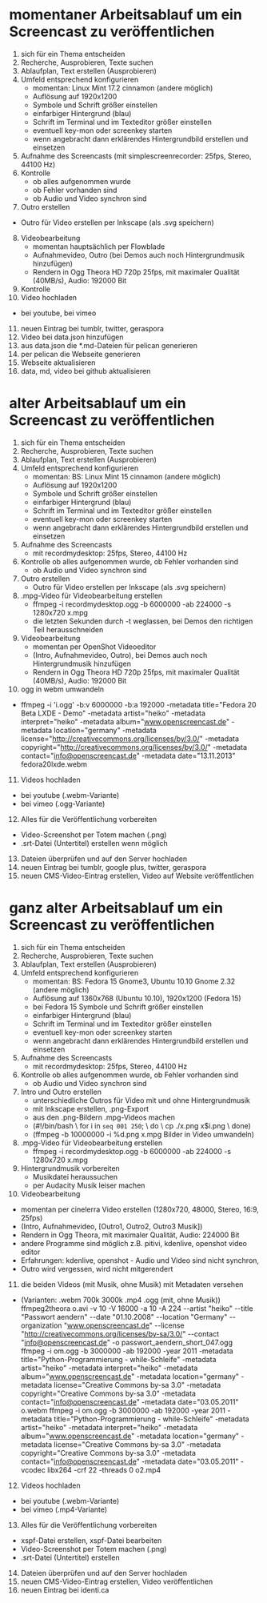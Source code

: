 # momentaner Arbeitsablauf um ein Screencast zu veröffentlichen

1. sich für ein Thema entscheiden
2. Recherche, Ausprobieren, Texte suchen
3. Ablaufplan, Text erstellen (Ausprobieren)
4. Umfeld entsprechend konfigurieren
   * momentan: Linux Mint 17.2 cinnamon (andere möglich)
   * Auflösung auf 1920x1200
   * Symbole und Schrift größer einstellen
   * einfarbiger Hintergrund (blau)
   * Schrift im Terminal und im Texteditor größer einstellen
   * eventuell key-mon oder screenkey starten
   * wenn angebracht dann erklärendes Hintergrundbild erstellen und einsetzen
5. Aufnahme des Screencasts (mit simplescreenrecorder: 25fps, Stereo, 44100 Hz)
6. Kontrolle 
   * ob alles aufgenommen wurde
   * ob Fehler vorhanden sind
   * ob Audio und Video synchron sind
7. Outro erstellen
* Outro für Video erstellen per Inkscape (als .svg speichern)
8. Videobearbeitung
   * momentan hauptsächlich per Flowblade
   * Aufnahmevideo, Outro (bei Demos auch noch Hintergrundmusik hinzufügen)
   * Rendern in Ogg Theora HD 720p 25fps, mit maximaler Qualität (40MB/s), Audio: 192000 Bit
9. Kontrolle
10. Video hochladen
   * bei youtube, bei vimeo
11. neuen Eintrag bei tumblr, twitter, geraspora
12. Video bei data.json hinzufügen
13. aus data.json die *.md-Dateien für pelican generieren
14. per pelican die Webseite generieren
15. Webseite aktualisieren
16. data, md, video bei github aktualisieren


# alter Arbeitsablauf um ein Screencast zu veröffentlichen

1. sich für ein Thema entscheiden
2. Recherche, Ausprobieren, Texte suchen
3. Ablaufplan, Text erstellen (Ausprobieren)
4. Umfeld entsprechend konfigurieren
   * momentan: BS: Linux Mint 15 cinnamon (andere möglich)
   * Auflösung auf 1920x1200
   * Symbole und Schrift größer einstellen
   * einfarbiger Hintergrund (blau)
   * Schrift im Terminal und im Texteditor größer einstellen
   * eventuell key-mon oder screenkey starten
   * wenn angebracht dann erklärendes Hintergrundbild erstellen und einsetzen
5. Aufnahme des Screencasts
   * mit recordmydesktop: 25fps, Stereo, 44100 Hz
6. Kontrolle ob alles aufgenommen wurde, ob Fehler vorhanden sind
   * ob Audio und Video synchron sind
7. Outro erstellen
   * Outro für Video erstellen per Inkscape (als .svg speichern)
8. .mpg-Video für Videobearbeitung erstellen
   * ffmpeg -i recordmydesktop.ogg -b 6000000 -ab 224000 -s 1280x720 x.mpg
   * die letzten Sekunden durch -t weglassen, bei Demos den richtigen Teil herausschneiden
9. Videobearbeitung
   * momentan per OpenShot Videoeditor
   * (Intro, Aufnahmevideo, Outro), bei Demos auch noch Hintergrundmusik hinzufügen
   * Rendern in Ogg Theora HD 720p 25fps, mit maximaler Qualität (40MB/s), Audio: 192000 Bit
10. ogg in webm umwandeln
   * ffmpeg -i 'i.ogg' -b:v 6000000 -b:a 192000 -metadata title="Fedora 20 Beta LXDE - Demo" -metadata artist="heiko" -metadata interpret="heiko" -metadata album="www.openscreencast.de" -metadata location="germany" -metadata license="http://creativecommons.org/licenses/by/3.0/" -metadata copyright="http://creativecommons.org/licenses/by/3.0/" -metadata contact="info@openscreencast.de" -metadata date="13.11.2013" fedora20lxde.webm
11. Videos hochladen
   * bei youtube (.webm-Variante)
   * bei vimeo (.ogg-Variante)
12. Alles für die Veröffentlichung vorbereiten
   * Video-Screenshot per Totem machen (.png)
   * .srt-Datei (Untertitel) erstellen wenn möglich
13. Dateien überprüfen und auf den Server hochladen
14. neuen Eintrag bei tumblr, google plus, twitter, geraspora
15. neuen CMS-Video-Eintrag erstellen, Video auf Website veröffentlichen


# ganz alter Arbeitsablauf um ein Screencast zu veröffentlichen

1. sich für ein Thema entscheiden
2. Recherche, Ausprobieren, Texte suchen
3. Ablaufplan, Text erstellen (Ausprobieren)
4. Umfeld entsprechend konfigurieren
   * momentan: BS: Fedora 15 Gnome3, Ubuntu 10.10 Gnome 2.32 (andere möglich)
   * Auflösung auf 1360x768 (Ubuntu 10.10), 1920x1200 (Fedora 15)
   * bei Fedora 15 Symbole und Schrift größer einstellen
   * einfarbiger Hintergrund (blau)
   * Schrift im Terminal und im Texteditor größer einstellen
   * eventuell key-mon oder screenkey starten
   * wenn angebracht dann erklärendes Hintergrundbild erstellen und einsetzen
5. Aufnahme des Screencasts
   * mit recordmydesktop: 25fps, Stereo, 44100 Hz
6. Kontrolle ob alles aufgenommen wurde, ob Fehler vorhanden sind
   * ob Audio und Video synchron sind
7. Intro und Outro erstellen
   * unterschiedliche Outros für Video mit und ohne Hintergrundmusik
   * mit Inkscape erstellen, .png-Export
   * aus den .png-Bildern .mpg-Videos machen
   * (#!/bin/bash \ for i in `seq 001 250`; \ do \ cp ./x.png x$i.png \ done)
   * (ffmpeg -b 10000000 -i %d.png x.mpg       Bilder in Video umwandeln)
8. .mpg-Video für Videobearbeitung erstellen
   * ffmpeg -i recordmydesktop.ogg -b 6000000 -ab 224000 -s 1280x720 x.mpg
9. Hintergrundmusik vorbereiten
   * Musikdatei heraussuchen
   * per Audacity Musik leiser machen
10. Videobearbeitung
   * momentan per cinelerra Video erstellen (1280x720, 48000, Stereo, 16:9, 25fps)
   * (Intro, Aufnahmevideo, [Outro1, Outro2, Outro3 Musik])
   * Rendern in Ogg Theora, mit maximaler Qualität, Audio: 224000 Bit
   * andere Programme sind möglich z.B. pitivi, kdenlive, openshot video editor
   * Erfahrungen: kdenlive, openshot - Audio und Video sind nicht synchron, 
   * Outro wird vergessen, wird nicht mitgerendert
11. die beiden Videos (mit Musik, ohne Musik) mit Metadaten versehen
   * (Varianten: .webm 700k 3000k .mp4 .ogg (mit, ohne Musik))
ffmpeg2theora  o.avi -v 10 -V 16000 -a 10 -A 224 --artist "heiko" --title "Passwort  aendern" --date "01.10.2008" --location "Germany" --organization  "www.openscreencast.de" --license "http://creativecommons.org/licenses/by-sa/3.0/" --contact "info@openscreencast.de" -o passwort_aendern_short_047.ogg  
ffmpeg  -i om.ogg -b 3000000 -ab 192000 -year 2011 -metadata  title="Python-Programmierung - while-Schleife" -metadata artist="heiko"  -metadata interpret="heiko" -metadata album="www.openscreencast.de"  -metadata location="germany" -metadata license="Creative Commons by-sa  3.0" -metadata copyright="Creative Commons by-sa 3.0" -metadata  contact="info@openscreencast.de" -metadata date="03.05.2011" o.webm
ffmpeg  -i om.ogg -b 3000000 -ab 192000 -year 2011 -metadata  title="Python-Programmierung - while-Schleife" -metadata artist="heiko"  -metadata interpret="heiko" -metadata album="www.openscreencast.de"  -metadata location="germany" -metadata license="Creative Commons by-sa  3.0" -metadata copyright="Creative Commons by-sa 3.0" -metadata  contact="info@openscreencast.de" -metadata date="03.05.2011" -vcodec  libx264 -crf 22 -threads 0 o2.mp4
12. Videos hochladen
   * bei youtube (.webm-Variante)
   * bei vimeo (.mp4-Variante)
13. Alles für die Veröffentlichung vorbereiten
   * xspf-Datei erstellen, xspf-Datei bearbeiten
   * Video-Screenshot per Totem machen (.png)
   * .srt-Datei (Untertitel) erstellen 
14. Dateien überprüfen und auf den Server hochladen
15. neuen CMS-Video-Eintrag erstellen, Video veröffentlichen
16. neuen Eintrag bei identi.ca

